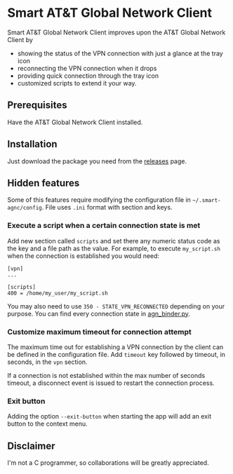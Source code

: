 # Smart AT&T Global Network Client

Smart AT&T Global Network Client improves upon the AT&T Global Network Client by
 * showing the status of the VPN connection with just a glance at the tray icon
 * reconnecting the VPN connection when it drops
 * providing quick connection through the tray icon
 * customized scripts to extend it your way.

## Prerequisites

Have the AT&T Global Network Client installed.

## Installation

Just download the package you need from the
[releases](//github.com/knoid/smart-agnc/releases) page.

## Hidden features

Some of this features require modifying the configuration file in
`~/.smart-agnc/config`. File uses `.ini` format with section and keys.

### Execute a script when a certain connection state is met

Add new section called `scripts` and set there any numeric status code as the
key and a file path as the value. For example, to execute `my_script.sh` when
the connection is established you would need:

    [vpn]
    ...

    [scripts]
    400 = /home/my_user/my_script.sh

You may also need to use `350 - STATE_VPN_RECONNECTED` depending on your purpose.
You can find every connection state in [agn_binder.py](src/py-interface/agn_binder.py).

### Customize maximum timeout for connection attempt

The maximum time out for establishing a VPN connection by the client can be
defined in the configuration file. Add `timeout` key followed by timeout, in
seconds, in the `vpn` section.

If a connection is not established within the max number of seconds timeout,
a disconnect event is issued to restart the connection process.

### Exit button

Adding the option `--exit-button` when starting the app will add an exit button
to the context menu.

## Disclaimer

I'm not a C programmer, so collaborations will be greatly appreciated.
